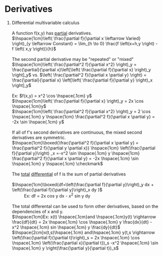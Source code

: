 # Derivatives
1. Differential multivariable calculus<br><br>
    A function f(x,y) has <ins>partial</ins> derivatives.<br>
        $\hspace{1cm}\left( \frac{\partial f}{\partial x \leftarrow Varied} \right)_{y \leftarrow Constant}  = \lim_{h \to 0}  \frac{f \left(x+h,y \right) - f \left( x,y \right)}{h}$ <br>
        <br>
        The second partial derivative may be "repeated" or "mixed"<br>
        $\hspace{1cm}\left( \frac{\partial^2 f}{\partial x^2} \right)_y  = \frac{\partial}{\partial x}\left[\left( \frac{\partial f}{\partial x} \right)_y \right]_y$ vs. $\left( \frac{\partial^2 f}{\partial x \partial y} \right) =  \frac{\partial}{\partial x} \left[\left( \frac{\partial f}{\partial y} \right)_x \right]_y$ <br><br>
        Ex: $f(x,y) = x^2 \cos \hspace{.1cm} y$<br>
        $\hspace{1cm}\left( \frac{\partial f}{\partial x} \right)_y = 2x \cos \hspace{.1cm}y$ <br>
        $\hspace{1cm}\left( \frac{\partial^2 f}{\partial x^2} \right)_y = 2 \cos \hspace{.1cm} y \hspace{1cm} \frac{\partial^2 f}{\partial x \partial y} = -2x \sin \hspace{.1cm} y$ <br><br>
        If all of f's second derivatives are continuous, the mixed second derivatives are symmetric. <br>
            $\hspace{1cm}\boxed{\frac{\partial^2 f}{\partial x \partial y} = \frac{\partial^2 f}{\partial y \partial x}}  \hspace{1cm}  \left(\frac{\partial f}{\partial y}\right) _x =-x^2 \sin \hspace{.1cm} y \hspace{1cm} \frac{\partial^2 f}{\partial x \partial y} = -2x \hspace{.1cm} \sin \hspace{.1cm} y \hspace{.1cm} \checkmark$<br><br>
            The <ins>total</ins> <ins>differential</ins> of f is the sum of partial derivatives<br><br>
            $\hspace{1cm}\boxed{df=\left(\frac{\partial f}{\partial y}\right)_y dx + \left(\frac{\partial f}{\partial y}\right)_x dy }$<br>
            $\hspace{1cm}$ Ex: df = 2x cos y dx - $x^2$ sin y dy<br><br>
            The total differental can be used to form other derivatives, based on the dependencies of x and y.<br>
            $\hspace{1cm}Ex: x(t) \hspace{.1cm}and \hspace{.1cm}y(t) \rightarrow \frac{df}{dt} = 2x \hspace{.1cm} \cos \hspace{.1cm} y \frac{dx}{dt} - x^2 \hspace{.1cm} sin \hspace{.1cm} y \frac{dy}{dt}$<br>
            $\hspace{2cm}x(t,s)\hspace{.1cm} and\hspace{.1cm} y(t,s \rightarrow \left(\frac{\partial f}{\partial t}\right)_s = 2x \hspace{.1cm} \cos \hspace{.1cm} \left(\frac{\partial x}{\partial t})_s -x^2 \hspace{.1cm} \sin \hspace{.1cm} y \right(\frac{\partial y}{\partial t})_s$

